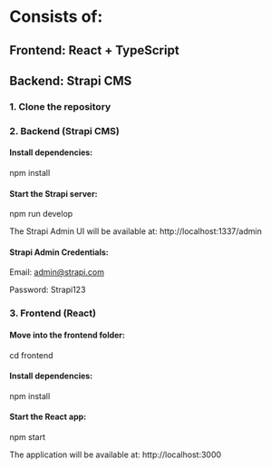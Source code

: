 # Consists of: #

## Frontend: React + TypeScript
## Backend: Strapi CMS

### 1. Clone the repository ###

### 2. Backend (Strapi CMS) ###

#### Install dependencies:

npm install

#### Start the Strapi server: ####

npm run develop

The Strapi Admin UI will be available at: http://localhost:1337/admin

#### Strapi Admin Credentials: ####

Email: admin@strapi.com

Password: Strapi123

### 3. Frontend (React) ###

#### Move into the frontend folder: ####

cd frontend

#### Install dependencies: ####

npm install

#### Start the React app:

npm start

The application will be available at: http://localhost:3000
